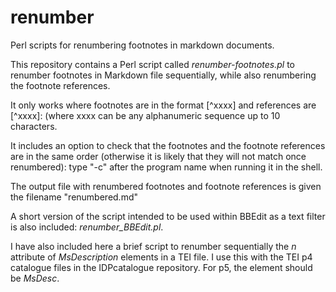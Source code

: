renumber
========

Perl scripts for renumbering footnotes in markdown documents.

This repository contains a Perl script called *renumber-footnotes.pl* to renumber footnotes in Markdown file sequentially, while also renumbering the footnote references.

It only works where footnotes are in the format [^xxxx] and references are [^xxxx]: (where xxxx can be any alphanumeric sequence up to 10 characters.

It includes an option to check that the footnotes and the footnote references are in the same order (otherwise it is likely that they will not match once renumbered): type "-c" after the program name when running it in the shell.

The output file with renumbered footnotes and footnote references is given the filename "renumbered.md"

A short version of the script intended to be used within BBEdit as a text filter is also included: *renumber_BBEdit.pl*.

I have also included here a brief script to renumber sequentially the *n* attribute of *MsDescription* elements in a TEI file. I use this with the TEI p4 catalogue files in the IDPcatalogue repository. For p5, the element should be *MsDesc*.
